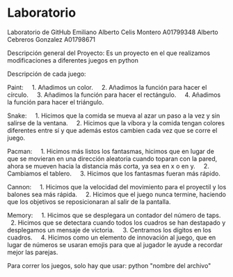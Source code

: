 # Laboratorio
Laboratorio de GitHub
Emiliano Alberto Celis Montero A01799348
Alberto Cebreros Gonzalez A01798671

Descripción general del Proyecto: 
Es un proyecto en el que realizamos modificaciones a diferentes juegos en python

Descripción de cada juego:

Paint: 
    1. Añadimos un color.
    2. Añadimos la función para hacer el círculo.
    3. Añadimos la función para hacer el rectángulo.
    4. Añadimos la función para hacer el triángulo.

Snake:
    1. Hicimos que la comida se mueva al azar un paso a la vez y sin salirse de la ventana.
    2. Hicimos que la víbora y la comida tengan colores diferentes entre sí y que además estos cambien cada vez que se
    corre el juego.

Pacman:
    1. Hicimos más listos los fantasmas, hicimos que en lugar de que se movieran en una dirección aleatoria cuando
    toparan con la pared, ahora se mueven hacia la distancia más corta, ya sea en x o en y.
    2. Cambiamos el tablero.
    3. Hicimos que los fantasmas fueran más rápido.

Cannon:
    1. Hicimos que la velocidad del movimiento para el proyectil y los balones sea más rápida.
    2. Hicimos que el juego nunca termine, haciendo que los objetivos se reposicionaran al salir de la pantalla.

Memory:
    1. Hicimos que se desplegara un contador del número de taps.
    2. Hicimos que se detectara cuando todos los cuadros se han destapado y desplegamos un mensaje de victoria.
    3. Centramos los dígitos en los cuadros.
    4. Hicimos como un elemento de innovación al juego, que en lugar de números se usaran emojis para que al jugador le 
    ayude a recordar mejor las parejas.

Para correr los juegos, solo hay que usar: python "nombre del archivo"